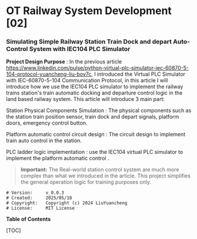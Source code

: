 # OT Railway System Development [02]

### Simulating Simple Railway Station Train Dock and depart Auto-Control System with IEC104 PLC Simulator

**Project Design Purpose** : In the previous article https://www.linkedin.com/pulse/python-virtual-plc-simulator-iec-60870-5-104-protocol-yuancheng-liu-bov7c, I introduced the Virtual PLC Simulator with IEC-60870-5-104 Communication Protocol, in this article I will introduce how we use the IEC104 PLC simulator to implement the railway trains station's train automatic docking and departure control logic in the land based railway system. This article will introduce 3 main part:

Station Physical Components Simulation : The physical components such as the station train position sensor, train dock and depart signals, platform doors, emergency control button. 

Platform automatic control circuit design : The circuit design to implement train auto control in the station. 

PLC ladder logic implementation : use the IEC104 virtual PLC simulator to implement the platform automatic control .

> **Important:** The Real-world station control system are much more complex than what we introduced in the article. This project simplifies the general operation logic for training purposes only.

```
# Version:     v_0.0.3
# Created:     2025/05/18
# Copyright:   Copyright (c) 2024 LiuYuancheng
# License:     MIT License 
```

**Table of Contents**

[TOC]

